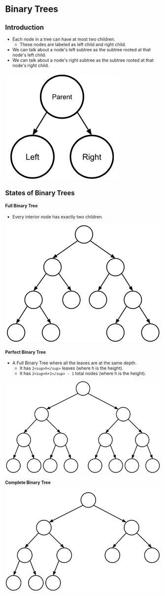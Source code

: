 # Binary Trees

## Introduction
- Each node in a tree can have at most two children.
    - These nodes are labeled as left child and right child.
- We can talk about a node's left subtree as the subtree rooted at that node's left child.
- We can talk about a node's right subtree as the subtree rooted at that node's right child.

![alt text](https://github.com/eyc94/Notes/blob/master/images/binary_tree.png "Image of Binary Tree")

## States of Binary Trees

#### Full Binary Tree
- Every interior node has exactly two children.

![alt text](https://github.com/eyc94/Notes/blob/master/images/full_binary_tree.png "Image of Full Binary Tree")

#### Perfect Binary Tree
- A Full Binary Tree where all the leaves are at the same depth.
    - It has ```2<sup>h</sup>``` leaves (where h is the height).
    - It has ```2<sup>h+1</sup> - 1``` total nodes (where h is the height).

![alt text](https://github.com/eyc94/Notes/blob/master/images/perfect_binary_tree.png "Image of Perfect Binary Tree")

#### Complete Binary Tree

![alt text](https://github.com/eyc94/Notes/blob/master/images/complete_binary_tree.png "Image of Complete Binary Tree")